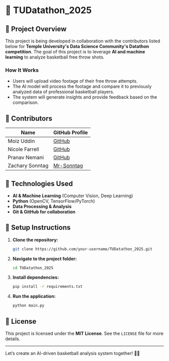 # 🏀 TUDatathon_2025

## 📌 Project Overview

This project is being developed in collaboration with the contributors listed below for **Temple University's Data Science Community's Datathon competition**. The goal of this project is to leverage **AI and machine learning** to analyze basketball free throw shots.

### **How It Works**

- Users will upload video footage of their free throw attempts.
- The AI model will process the footage and compare it to previously analyzed data of professional basketball players.
- The system will generate insights and provide feedback based on the comparison.

## 👥 Contributors

| Name            | GitHub Profile                              |
| --------------- | ------------------------------------------- |
| Moiz Uddin      | [GitHub](#)                                 |
| Nicole Farrell  | [GitHub](https://github.com/nicfarrell)     |
| Pranav Nemani   | [GitHub](https://github.com/pnemanitech)    |
| Zachary Sonntag | [Mr-Sonntag](https://github.com/Mr-Sonntag) |

## 🚀 Technologies Used

- **AI & Machine Learning** (Computer Vision, Deep Learning)
- **Python** (OpenCV, TensorFlow/PyTorch)
- **Data Processing & Analysis**
- **Git & GitHub for collaboration**

## 🔧 Setup Instructions

1. **Clone the repository:**
   ```bash
   git clone https://github.com/your-username/TUDatathon_2025.git
   ```
2. **Navigate to the project folder:**
   ```bash
   cd TUDatathon_2025
   ```
3. **Install dependencies:**
   ```bash
   pip install -r requirements.txt
   ```
4. **Run the application:**
   ```bash
   python main.py
   ```

## 📜 License

This project is licensed under the **MIT License**. See the `LICENSE` file for more details.

---

Let’s create an AI-driven basketball analysis system together! 🏀🚀

